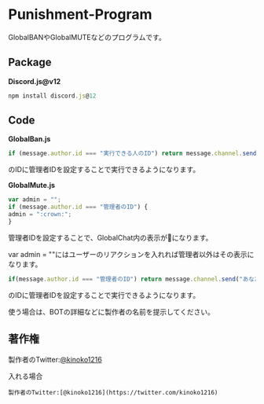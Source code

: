 # Punishment-Program
GlobalBANやGlobalMUTEなどのプログラムです。

## Package
**Discord.js@v12**
```js
npm install discord.js@12
```

## Code
**GlobalBan.js**
```js
if (message.author.id === "実行できる人のID") return message.channel.send("BOT管理者の使用権限がありません。");
```
のIDに管理者IDを設定することで実行できるようになります。

**GlobalMute.js**
```js
var admin = "";
if (message.author.id === "管理者のID") {
admin = ":crown:";
}
```
管理者IDを設定することで、GlobalChat内の表示が👑になります。

var admin = ""にはユーザーのリアクションを入れれば管理者以外はその表示になります。

```js
if(message.author.id === "管理者のID") return message.channel.send("あなたはBOT管理者ではありません");
```
のIDに管理者IDを設定することで実行できるようになります。

使う場合は、BOTの詳細などに製作者の名前を提示してください。

## 著作権
製作者のTwitter:[@kinoko1216](https://twitter.com/kinoko1216)

入れる場合
```
製作者のTwitter:[@kinoko1216](https://twitter.com/kinoko1216)
```
